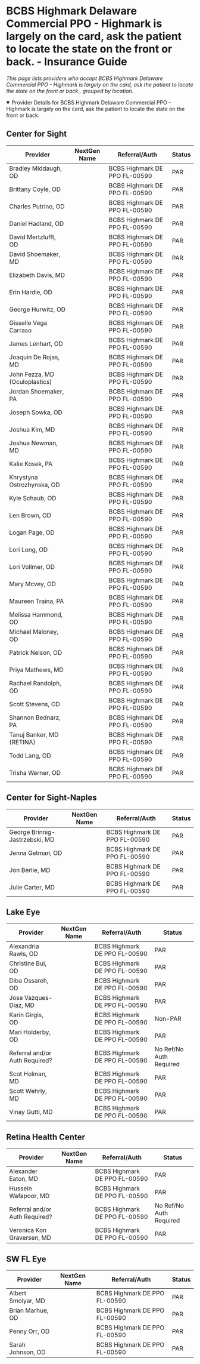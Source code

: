 # BCBS Highmark Delaware Commercial PPO - Highmark is largely on the card, ask the patient to locate the state on the front or back. - Insurance Guide

*This page lists providers who accept BCBS Highmark Delaware Commercial PPO - Highmark is largely on the card, ask the patient to locate the state on the front or back., grouped by location.*

<details open><summary>Provider Details for BCBS Highmark Delaware Commercial PPO - Highmark is largely on the card, ask the patient to locate the state on the front or back.</summary>

## Center for Sight

| Provider | NextGen Name | Referral/Auth | Status |
|----------|-------------|--------------|--------|
| Bradley Middaugh, OD |  | BCBS Highmark DE PPO FL-00590 | PAR |
| Brittany Coyle, OD |  | BCBS Highmark DE PPO FL-00590 | PAR |
| Charles Putrino, OD |  | BCBS Highmark DE PPO FL-00590 | PAR |
| Daniel Hadland, OD |  | BCBS Highmark DE PPO FL-00590 | PAR |
| David Mertzlufft, OD |  | BCBS Highmark DE PPO FL-00590 | PAR |
| David Shoemaker, MD |  | BCBS Highmark DE PPO FL-00590 | PAR |
| Elizabeth Davis, MD |  | BCBS Highmark DE PPO FL-00590 | PAR |
| Erin Hardie, OD |  | BCBS Highmark DE PPO FL-00590 | PAR |
| George Hurwitz, OD |  | BCBS Highmark DE PPO FL-00590 | PAR |
| Gisselle Vega Carraso |  | BCBS Highmark DE PPO FL-00590 | PAR |
| James Lenhart, OD |  | BCBS Highmark DE PPO FL-00590 | PAR |
| Joaquin De Rojas, MD |  | BCBS Highmark DE PPO FL-00590 | PAR |
| John Fezza, MD (Oculoplastics) |  | BCBS Highmark DE PPO FL-00590 | PAR |
| Jordan Shoemaker, PA |  | BCBS Highmark DE PPO FL-00590 | PAR |
| Joseph Sowka, OD |  | BCBS Highmark DE PPO FL-00590 | PAR |
| Joshua Kim, MD |  | BCBS Highmark DE PPO FL-00590 | PAR |
| Joshua Newman, MD |  | BCBS Highmark DE PPO FL-00590 | PAR |
| Kalie Kosek, PA |  | BCBS Highmark DE PPO FL-00590 | PAR |
| Khrystyna Ostrozhynska, OD |  | BCBS Highmark DE PPO FL-00590 | PAR |
| Kyle Schaub, OD |  | BCBS Highmark DE PPO FL-00590 | PAR |
| Len Brown, OD |  | BCBS Highmark DE PPO FL-00590 | PAR |
| Logan Page, OD |  | BCBS Highmark DE PPO FL-00590 | PAR |
| Lori Long, OD |  | BCBS Highmark DE PPO FL-00590 | PAR |
| Lori Vollmer, OD |  | BCBS Highmark DE PPO FL-00590 | PAR |
| Mary Mcvey, OD |  | BCBS Highmark DE PPO FL-00590 | PAR |
| Maureen Traina, PA |  | BCBS Highmark DE PPO FL-00590 | PAR |
| Melissa Hammond, OD |  | BCBS Highmark DE PPO FL-00590 | PAR |
| Michael Maloney, OD |  | BCBS Highmark DE PPO FL-00590 | PAR |
| Patrick Nelson, OD |  | BCBS Highmark DE PPO FL-00590 | PAR |
| Priya Mathews, MD |  | BCBS Highmark DE PPO FL-00590 | PAR |
| Rachael Randolph, OD |  | BCBS Highmark DE PPO FL-00590 | PAR |
| Scott Stevens, OD |  | BCBS Highmark DE PPO FL-00590 | PAR |
| Shannon Bednarz, PA |  | BCBS Highmark DE PPO FL-00590 | PAR |
| Tanuj Banker, MD (RETINA) |  | BCBS Highmark DE PPO FL-00590 | PAR |
| Todd Lang, OD |  | BCBS Highmark DE PPO FL-00590 | PAR |
| Trisha Werner, OD |  | BCBS Highmark DE PPO FL-00590 | PAR |

## Center for Sight-Naples

| Provider | NextGen Name | Referral/Auth | Status |
|----------|-------------|--------------|--------|
| George Brinnig-Jastrzebski, MD |  | BCBS Highmark DE PPO FL-00590 | PAR |
| Jenna Getman, OD |  | BCBS Highmark DE PPO FL-00590 | PAR |
| Jon Berlie, MD |  | BCBS Highmark DE PPO FL-00590 | PAR |
| Julie Carter, MD |  | BCBS Highmark DE PPO FL-00590 | PAR |

## Lake Eye 

| Provider | NextGen Name | Referral/Auth | Status |
|----------|-------------|--------------|--------|
| Alexandria Rawls, OD |  | BCBS Highmark DE PPO FL-00590 | PAR |
| Christine Bui, OD |  | BCBS Highmark DE PPO FL-00590 | PAR |
| Diba Ossareh, OD |  | BCBS Highmark DE PPO FL-00590 | PAR |
| Jose Vazques-Diaz, MD |  | BCBS Highmark DE PPO FL-00590 | PAR |
| Karin Girgis, OD |  | BCBS Highmark DE PPO FL-00590 | Non-PAR |
| Mari Holderby, OD |  | BCBS Highmark DE PPO FL-00590 | PAR |
| Referral and/or Auth Required? |  | BCBS Highmark DE PPO FL-00590 | No Ref/No Auth Required |
| Scot Holman, MD |  | BCBS Highmark DE PPO FL-00590 | PAR |
| Scott Wehrly, MD |  | BCBS Highmark DE PPO FL-00590 | PAR |
| Vinay Gutti, MD |  | BCBS Highmark DE PPO FL-00590 | PAR |

## Retina Health Center

| Provider | NextGen Name | Referral/Auth | Status |
|----------|-------------|--------------|--------|
| Alexander Eaton, MD |  | BCBS Highmark DE PPO FL-00590 | PAR |
| Hussein Wafapoor, MD |  | BCBS Highmark DE PPO FL-00590 | PAR |
| Referral and/or Auth Required? |  | BCBS Highmark DE PPO FL-00590 | No Ref/No Auth Required |
| Veronica Kon Graversen, MD |  | BCBS Highmark DE PPO FL-00590 | PAR |

## SW FL Eye

| Provider | NextGen Name | Referral/Auth | Status |
|----------|-------------|--------------|--------|
| Albert Smolyar, MD |  | BCBS Highmark DE PPO FL-00590 | PAR |
| Brian Marhue, OD |  | BCBS Highmark DE PPO FL-00590 | PAR |
| Penny Orr, OD |  | BCBS Highmark DE PPO FL-00590 | PAR |
| Sarah Johnson, OD |  | BCBS Highmark DE PPO FL-00590 | PAR |

</details>

